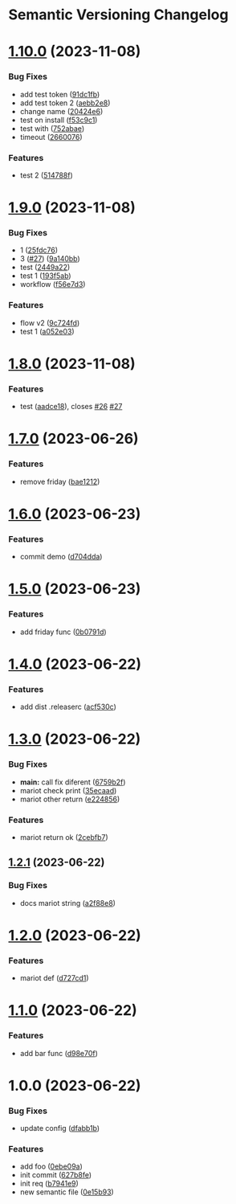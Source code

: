 # Semantic Versioning Changelog

# [1.10.0](https://github.com/ErwinHyperplan/era_cicd_test/compare/v1.9.0...v1.10.0) (2023-11-08)


### Bug Fixes

* add test token ([91dc1fb](https://github.com/ErwinHyperplan/era_cicd_test/commit/91dc1fb7984271aa1b7dbed9210a6fb976290eec))
* add test token 2 ([aebb2e8](https://github.com/ErwinHyperplan/era_cicd_test/commit/aebb2e87aa9a22c0c7183501518ae8151cc63e97))
* change name ([20424e6](https://github.com/ErwinHyperplan/era_cicd_test/commit/20424e64c7213af1bffb3272cf86f2efaaac4ab4))
* test on install ([f53c9c1](https://github.com/ErwinHyperplan/era_cicd_test/commit/f53c9c17a4bc40e55046120170218f7a1bb327b2))
* test with ([752abae](https://github.com/ErwinHyperplan/era_cicd_test/commit/752abae31c2ec7617376d73e2d1cad2bbdaa0b20))
* timeout ([2660076](https://github.com/ErwinHyperplan/era_cicd_test/commit/2660076e2e2f3f652f9d2f5c9bb16051e8895812))


### Features

* test 2 ([514788f](https://github.com/ErwinHyperplan/era_cicd_test/commit/514788f60f5ba5843b84997e729f5d05d30450dc))

# [1.9.0](https://github.com/ErwinHyperplan/era_cicd_test/compare/v1.8.0...v1.9.0) (2023-11-08)


### Bug Fixes

* 1 ([25fdc76](https://github.com/ErwinHyperplan/era_cicd_test/commit/25fdc76d46493ed6bb8b8f6beb665a4f69fbd72c))
* 3 ([#27](https://github.com/ErwinHyperplan/era_cicd_test/issues/27)) ([9a140bb](https://github.com/ErwinHyperplan/era_cicd_test/commit/9a140bbe7e8ef53cd489eeadca59686632290190))
* test ([2449a22](https://github.com/ErwinHyperplan/era_cicd_test/commit/2449a227bb898450ae3d4dfcaf333180828f18d5))
* test 1 ([193f5ab](https://github.com/ErwinHyperplan/era_cicd_test/commit/193f5abcb227935520b8bdc62a78a849baa6b91b))
* workflow ([f56e7d3](https://github.com/ErwinHyperplan/era_cicd_test/commit/f56e7d325406cdb96dbf81456ed1023ec1f2b092))


### Features

* flow v2 ([9c724fd](https://github.com/ErwinHyperplan/era_cicd_test/commit/9c724fd4a1424050ea82542e56bcc3872c5ee97f))
* test 1 ([a052e03](https://github.com/ErwinHyperplan/era_cicd_test/commit/a052e03cd1f2a5e5d4ac048751874a7e8f5e584e))

# [1.8.0](https://github.com/ErwinHyperplan/era_cicd_test/compare/v1.7.0...v1.8.0) (2023-11-08)


### Features

* test ([aadce18](https://github.com/ErwinHyperplan/era_cicd_test/commit/aadce18b5e6a48d86438b4995506e0ea7ed9a434)), closes [#26](https://github.com/ErwinHyperplan/era_cicd_test/issues/26) [#27](https://github.com/ErwinHyperplan/era_cicd_test/issues/27)

# [1.7.0](https://github.com/ErwinHyperplan/era_cicd_test/compare/v1.6.0...v1.7.0) (2023-06-26)


### Features

* remove friday ([bae1212](https://github.com/ErwinHyperplan/era_cicd_test/commit/bae12126b51c49e659562c9c16c927c477c1d953))

# [1.6.0](https://github.com/ErwinHyperplan/era_cicd_test/compare/v1.5.0...v1.6.0) (2023-06-23)


### Features

* commit demo ([d704dda](https://github.com/ErwinHyperplan/era_cicd_test/commit/d704dda78e62234daae1ada0b0b092d223d59ec2))

# [1.5.0](https://github.com/ErwinHyperplan/era_cicd_test/compare/v1.4.0...v1.5.0) (2023-06-23)


### Features

* add friday func ([0b0791d](https://github.com/ErwinHyperplan/era_cicd_test/commit/0b0791db285ca16046dd431acd30c6a60ba38cdf))

# [1.4.0](https://github.com/ErwinHyperplan/era_cicd_test/compare/v1.3.0...v1.4.0) (2023-06-22)


### Features

* add dist .releaserc ([acf530c](https://github.com/ErwinHyperplan/era_cicd_test/commit/acf530c71985fd81e83b5f28097e40e496884a9e))

# [1.3.0](https://github.com/ErwinHyperplan/era_cicd_test/compare/v1.2.1...v1.3.0) (2023-06-22)


### Bug Fixes

* **main:** call fix diferent ([6759b2f](https://github.com/ErwinHyperplan/era_cicd_test/commit/6759b2f61b395e8764d6aaac1667908c6a13f132))
* mariot check print ([35ecaad](https://github.com/ErwinHyperplan/era_cicd_test/commit/35ecaad3008c537e6525441ebf14186bd010d8a6))
* mariot other return ([e224856](https://github.com/ErwinHyperplan/era_cicd_test/commit/e2248561375f1104acc619ec56fe9d93214224e3))


### Features

* mariot return ok ([2cebfb7](https://github.com/ErwinHyperplan/era_cicd_test/commit/2cebfb72f4e3d6c884a0ef84258418384536c88b))

## [1.2.1](https://github.com/ErwinHyperplan/era_cicd_test/compare/v1.2.0...v1.2.1) (2023-06-22)


### Bug Fixes

* docs mariot string ([a2f88e8](https://github.com/ErwinHyperplan/era_cicd_test/commit/a2f88e89b7ab8ca1e085c9f75fb53e04af588034))

# [1.2.0](https://github.com/ErwinHyperplan/era_cicd_test/compare/v1.1.0...v1.2.0) (2023-06-22)


### Features

* mariot def ([d727cd1](https://github.com/ErwinHyperplan/era_cicd_test/commit/d727cd15a06468ee7b1dd0ff0347d22eef9677cb))

# [1.1.0](https://github.com/ErwinHyperplan/era_cicd_test/compare/v1.0.0...v1.1.0) (2023-06-22)


### Features

* add bar func ([d98e70f](https://github.com/ErwinHyperplan/era_cicd_test/commit/d98e70f14d7589a3e06103a1a93ead1b55756065))

# 1.0.0 (2023-06-22)


### Bug Fixes

* update config ([dfabb1b](https://github.com/ErwinHyperplan/era_cicd_test/commit/dfabb1b54d39150914fef256222d04fc69ee7416))


### Features

* add foo ([0ebe09a](https://github.com/ErwinHyperplan/era_cicd_test/commit/0ebe09a36131c0bf9bbd842b71844e242b61729b))
* init commit ([627b8fe](https://github.com/ErwinHyperplan/era_cicd_test/commit/627b8fe05e09e9673160cc393b2ca5fc2aa583dc))
* init req ([b7941e9](https://github.com/ErwinHyperplan/era_cicd_test/commit/b7941e9328248d418ec89ab56be538ce24ba47e2))
* new semantic file ([0e15b93](https://github.com/ErwinHyperplan/era_cicd_test/commit/0e15b93ce400f823799620679689deab8a5f557a))

